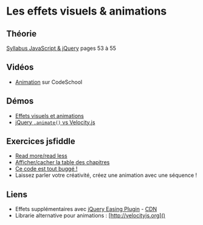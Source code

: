 # Les effets visuels & animations #

## Théorie ##

[Syllabus JavaScript & jQuery](../syllabus/js-jquery_complet.pdf) pages 53 à 55

## Vidéos ##

- [Animation](http://try.jquery.com/levels/5/sections/7) sur CodeSchool

## Démos ##

- [Effets visuels et animations](https://jsfiddle.net/bfcepegra/vnr5mxz8/)
- [jQuery `.animate()` vs Velocity.js](https://jsfiddle.net/bfcepegra/swwu6x5b/)

## Exercices jsfiddle ##

- [Read more/read less](https://jsfiddle.net/bfcepegra/byyuq4wb/)
- [Afficher/cacher la table des chapitres](http://jsfiddle.net/bfcepegra/5b47uhpv/)
- [Ce code est tout buggé !](http://jsfiddle.net/bfcepegra/23aqk367/)
- Laissez parler votre créativité, créez une animation avec une séquence !

## Liens ##

- Effets supplémentaires avec [jQuery Easing Plugin](http://gsgd.co.uk/sandbox/jquery/easing/) - [CDN](https://cdnjs.cloudflare.com/ajax/libs/jquery-easing/1.4.1/jquery.easing.min.js)
- Librarie alternative pour animations : [http://velocityjs.org]()
